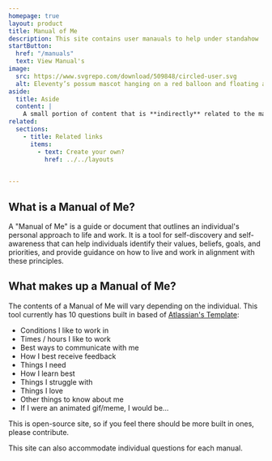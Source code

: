 ```yaml
---
homepage: true
layout: product
title: Manual of Me
description: This site contains user manauals to help under standahow
startButton:
  href: "/manuals"
  text: View Manual's
image:
  src: https://www.svgrepo.com/download/509848/circled-user.svg
  alt: Eleventy’s possum mascot hanging on a red balloon and floating above a laptop.
aside:
  title: Aside
  content: | 
    A small portion of content that is **indirectly** related to the main content.
related:
  sections:
    - title: Related links
      items:
        - text: Create your own?
          href: ../../layouts

     
---
```

## What is a Manual of Me?

A "Manual of Me" is a guide or document that outlines an individual's personal approach to life and work. It is a tool for self-discovery and self-awareness that can help individuals identify their values, beliefs, goals, and priorities, and provide guidance on how to live and work in alignment with these principles.

## What makes up a Manual of Me?

The contents of a Manual of Me will vary depending on the individual. This tool currently has 10 questions built in based of [Atlassian's Template](https://www.atlassian.com/team-playbook/plays/my-user-manual):

 - Conditions I like to work in
 - Times / hours I like to work
 - Best ways to communicate with me
 - How I best receive feedback
 - Things I need
 - How I learn best
 - Things I struggle with
 - Things I love
 - Other things to know about me
 - If I were an animated gif/meme, I would be...

This is open-source site, so if you feel there should be more built in ones, please contribute.

This site can also accommodate individual questions for each manual.  
